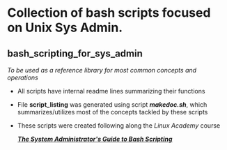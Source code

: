 
# Collection of bash scripts focused on Unix Sys Admin.
## bash_scripting_for_sys_admin
 _To be used as a reference library for most common concepts and operations_

* All scripts have internal readme lines summarizing their functions
* File <b>script_listing</b> was generated using script <b><i>makedoc.sh</i></b>, which summarizes/utilizes most of the concepts tackled by these scripts
* These scripts were created following along the <i>Linux Academy</i> course <b><i>

    [The System Administrator's Guide to Bash Scripting](https://linuxacademy.com/course/the-system-administrators-guidep-to-bash-scripting/)

</i></b>

